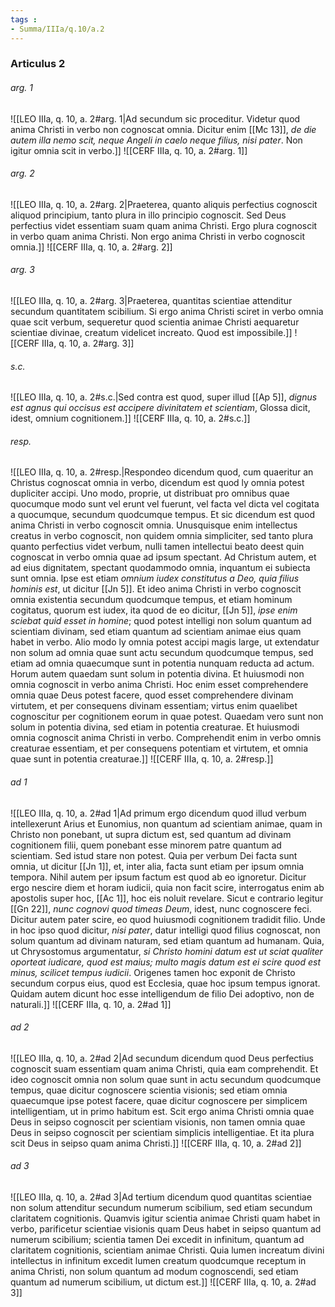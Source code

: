 ```yaml
---
tags : 
- Summa/IIIa/q.10/a.2
---
```


### Articulus 2

###### arg. 1
![[LEO IIIa, q. 10, a. 2#arg. 1|Ad secundum sic proceditur. Videtur quod anima Christi in verbo non cognoscat omnia. Dicitur enim [[Mc 13]], *de die autem illa nemo scit, neque Angeli in caelo neque filius, nisi pater*. Non igitur omnia scit in verbo.]]
![[CERF IIIa, q. 10, a. 2#arg. 1]]

###### arg. 2
![[LEO IIIa, q. 10, a. 2#arg. 2|Praeterea, quanto aliquis perfectius cognoscit aliquod principium, tanto plura in illo principio cognoscit. Sed Deus perfectius videt essentiam suam quam anima Christi. Ergo plura cognoscit in verbo quam anima Christi. Non ergo anima Christi in verbo cognoscit omnia.]]
![[CERF IIIa, q. 10, a. 2#arg. 2]]

###### arg. 3
![[LEO IIIa, q. 10, a. 2#arg. 3|Praeterea, quantitas scientiae attenditur secundum quantitatem scibilium. Si ergo anima Christi sciret in verbo omnia quae scit verbum, sequeretur quod scientia animae Christi aequaretur scientiae divinae, creatum videlicet increato. Quod est impossibile.]]
![[CERF IIIa, q. 10, a. 2#arg. 3]]

###### s.c.
![[LEO IIIa, q. 10, a. 2#s.c.|Sed contra est quod, super illud [[Ap 5]], *dignus est agnus qui occisus est accipere divinitatem et scientiam*, Glossa dicit, idest, omnium cognitionem.]]
![[CERF IIIa, q. 10, a. 2#s.c.]]

###### resp.
![[LEO IIIa, q. 10, a. 2#resp.|Respondeo dicendum quod, cum quaeritur an Christus cognoscat omnia in verbo, dicendum est quod ly omnia potest dupliciter accipi. Uno modo, proprie, ut distribuat pro omnibus quae quocumque modo sunt vel erunt vel fuerunt, vel facta vel dicta vel cogitata a quocumque, secundum quodcumque tempus. Et sic dicendum est quod anima Christi in verbo cognoscit omnia. Unusquisque enim intellectus creatus in verbo cognoscit, non quidem omnia simpliciter, sed tanto plura quanto perfectius videt verbum, nulli tamen intellectui beato deest quin cognoscat in verbo omnia quae ad ipsum spectant. Ad Christum autem, et ad eius dignitatem, spectant quodammodo omnia, inquantum ei subiecta sunt omnia. Ipse est etiam *omnium iudex constitutus a Deo, quia filius hominis est*, ut dicitur [[Jn 5]]. Et ideo anima Christi in verbo cognoscit omnia existentia secundum quodcumque tempus, et etiam hominum cogitatus, quorum est iudex, ita quod de eo dicitur, [[Jn 5]], *ipse enim sciebat quid esset in homine*; quod potest intelligi non solum quantum ad scientiam divinam, sed etiam quantum ad scientiam animae eius quam habet in verbo. Alio modo ly omnia potest accipi magis large, ut extendatur non solum ad omnia quae sunt actu secundum quodcumque tempus, sed etiam ad omnia quaecumque sunt in potentia nunquam reducta ad actum. Horum autem quaedam sunt solum in potentia divina. Et huiusmodi non omnia cognoscit in verbo anima Christi. Hoc enim esset comprehendere omnia quae Deus potest facere, quod esset comprehendere divinam virtutem, et per consequens divinam essentiam; virtus enim quaelibet cognoscitur per cognitionem eorum in quae potest. Quaedam vero sunt non solum in potentia divina, sed etiam in potentia creaturae. Et huiusmodi omnia cognoscit anima Christi in verbo. Comprehendit enim in verbo omnis creaturae essentiam, et per consequens potentiam et virtutem, et omnia quae sunt in potentia creaturae.]]
![[CERF IIIa, q. 10, a. 2#resp.]]

###### ad 1
![[LEO IIIa, q. 10, a. 2#ad 1|Ad primum ergo dicendum quod illud verbum intellexerunt Arius et Eunomius, non quantum ad scientiam animae, quam in Christo non ponebant, ut supra dictum est, sed quantum ad divinam cognitionem filii, quem ponebant esse minorem patre quantum ad scientiam. Sed istud stare non potest. Quia per verbum Dei facta sunt omnia, ut dicitur [[Jn 1]], et, inter alia, facta sunt etiam per ipsum omnia tempora. Nihil autem per ipsum factum est quod ab eo ignoretur. Dicitur ergo nescire diem et horam iudicii, quia non facit scire, interrogatus enim ab apostolis super hoc, [[Ac 1]], hoc eis noluit revelare. Sicut e contrario legitur [[Gn 22]], *nunc cognovi quod timeas Deum*, idest, nunc cognoscere feci. Dicitur autem pater scire, eo quod huiusmodi cognitionem tradidit filio. Unde in hoc ipso quod dicitur, *nisi pater*, datur intelligi quod filius cognoscat, non solum quantum ad divinam naturam, sed etiam quantum ad humanam. Quia, ut Chrysostomus argumentatur, *si Christo homini datum est ut sciat qualiter oporteat iudicare, quod est maius; multo magis datum est ei scire quod est minus, scilicet tempus iudicii*. Origenes tamen hoc exponit de Christo secundum corpus eius, quod est Ecclesia, quae hoc ipsum tempus ignorat. Quidam autem dicunt hoc esse intelligendum de filio Dei adoptivo, non de naturali.]]
![[CERF IIIa, q. 10, a. 2#ad 1]]

###### ad 2
![[LEO IIIa, q. 10, a. 2#ad 2|Ad secundum dicendum quod Deus perfectius cognoscit suam essentiam quam anima Christi, quia eam comprehendit. Et ideo cognoscit omnia non solum quae sunt in actu secundum quodcumque tempus, quae dicitur cognoscere scientia visionis; sed etiam omnia quaecumque ipse potest facere, quae dicitur cognoscere per simplicem intelligentiam, ut in primo habitum est. Scit ergo anima Christi omnia quae Deus in seipso cognoscit per scientiam visionis, non tamen omnia quae Deus in seipso cognoscit per scientiam simplicis intelligentiae. Et ita plura scit Deus in seipso quam anima Christi.]]
![[CERF IIIa, q. 10, a. 2#ad 2]]

###### ad 3
![[LEO IIIa, q. 10, a. 2#ad 3|Ad tertium dicendum quod quantitas scientiae non solum attenditur secundum numerum scibilium, sed etiam secundum claritatem cognitionis. Quamvis igitur scientia animae Christi quam habet in verbo, parificetur scientiae visionis quam Deus habet in seipso quantum ad numerum scibilium; scientia tamen Dei excedit in infinitum, quantum ad claritatem cognitionis, scientiam animae Christi. Quia lumen increatum divini intellectus in infinitum excedit lumen creatum quodcumque receptum in anima Christi, non solum quantum ad modum cognoscendi, sed etiam quantum ad numerum scibilium, ut dictum est.]]
![[CERF IIIa, q. 10, a. 2#ad 3]]

